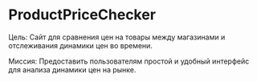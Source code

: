 # ProductPriceChecker


Цель: Сайт для сравнения цен на товары между магазинами 
      и отслеживания динамики цен во времени.
	  
Миссия: Предоставить пользователям простой и удобный интерфейс
        для анализа динамики цен на рынке.
